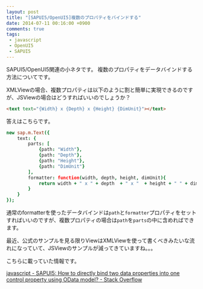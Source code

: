 ```yaml
---
layout: post
title: "[SAPUI5/OpenUI5]複数のプロパティをバインドする"
date: 2014-07-11 00:16:00 +0900
comments: true
tags:
 - javascript
 - OpenUI5
 - SAPUI5
---
```


SAPUI5/OpenUI5関連の小ネタです。
複数のプロパティをデータバインドする方法についてです。

<!-- more -->

XMLViewの場合、複数プロパティは以下のように割と簡単に実現できるのですが、JSViewの場合はどうすればいいのでしょうか？

```html
<text text="{Width} x {Depth} x {Height} {DimUnit}"></text>
```

答えはこちらです。

```coffee
new sap.m.Text({
    text: {
        parts: [
            {path: "Width"},
            {path: "Depth"},
            {path: "Height"},
            {path: "DimUnit"}
        ],
        formatter: function(width, depth, height, dimUnit){
            return width + " x " + depth  + " x "  + height + " " + dimUnit;
        }
    }
});
```

通常のformatterを使ったデータバインドは`path`と`formatter`プロパティをセットすればいいのですが、複数プロパティの場合は`path`を`parts`の中に含めればできます。

最近、公式のサンプルを見る限りViewはXMLViewを使って書くべきみたいな流れになっていて、JSViewのサンプルが減ってきていますね。。。

こちらに載っていた情報です。

[javascript - SAPUI5: How to directly bind two data properties into one control property using OData model? - Stack Overflow](http://stackoverflow.com/questions/22320475/sapui5-how-to-directly-bind-two-data-properties-into-one-control-property-using)
